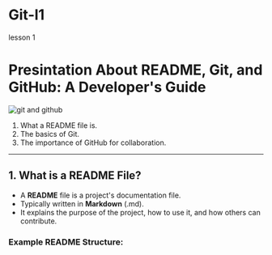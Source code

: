 # Git-l1
lesson 1

# Presintation About README, Git, and GitHub: A Developer's Guide
![git and github](https://www.google.com/url?sa=i&url=https%3A%2F%2Fwww.biteinteractive.com%2Fof-git-and-github-master-and-main%2F&psig=AOvVaw3TmIUhbH2rX9B7wnVffmVs&ust=1737535506597000&source=images&cd=vfe&opi=89978449&ved=0CBQQjRxqFwoTCNDMr6m2hosDFQAAAAAdAAAAABAE)

1. What a README file is.
2. The basics of Git.
3. The importance of GitHub for collaboration.

---

## 1. What is a README File?

- A **README** file is a project's documentation file.
- Typically written in **Markdown** (.md).
- It explains the purpose of the project, how to use it, and how others can contribute.

### Example README Structure:
